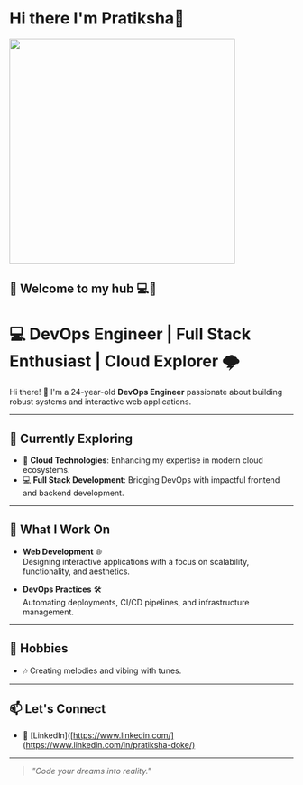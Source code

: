 # Hi there I'm Pratiksha👋

<img class="avatar avatar-user rounded-image" src="https://user-images.githubusercontent.com/67536654/158006270-9cdb981a-4106-40e8-af81-74a0f26f70af.gif" width="400" height="400" />

:sparkler: Welcome to my hub 💻:raising_hand:
---
# 💻 DevOps Engineer | Full Stack Enthusiast | Cloud Explorer 🌩️  

Hi there! 👋 I'm a 24-year-old **DevOps Engineer** passionate about building robust systems and interactive web applications.  

---

## 🌱 Currently Exploring
- 🚀 **Cloud Technologies**: Enhancing my expertise in modern cloud ecosystems.
- 💻 **Full Stack Development**: Bridging DevOps with impactful frontend and backend development.

---

## 💼 What I Work On  
- **Web Development** 🌐  
  Designing interactive applications with a focus on scalability, functionality, and aesthetics.  

- **DevOps Practices** 🛠️  
  Automating deployments, CI/CD pipelines, and infrastructure management.  

---

## 🎵 Hobbies  

- 🎶 Creating melodies and vibing with tunes.

---

## 📫 Let's Connect  
- 💼 [LinkedIn]([https://www.linkedin.com/](https://www.linkedin.com/in/pratiksha-doke/)


---

> _"Code your dreams into reality."_  
